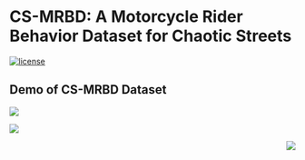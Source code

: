 # CS-MRBD: A Motorcycle Rider Behavior Dataset for Chaotic Streets
[![license](https://img.shields.io/github/license/mashape/apistatus.svg)](LICENSE)

## Demo of CS-MRBD Dataset
<p align="left"><img src="demo/lanechange.gif"\></p>
<p align="centre"><img src="demo/lanechange.gif"\></p>
<p align="right"><img src="demo/lanechange.gif"\></p>

